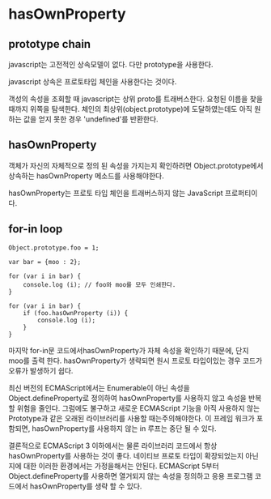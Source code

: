 <h1>hasOwnProperty</h1>
<h2>prototype chain</h2>
<p>javascript는 고전적인 상속모델이 없다. 다만 prototype을 사용한다.</p>
<p>javascript 상속은 프로토타입 체인을 사용한다는 것이다. </p>
<p>객성의 속성을 조회할 때 javascript는 상위 proto를 트래버스한다. 요청된 이름을 찾을때까지 위쪽을 탐색한다. 
체인의 최상위(object.prototype)에 도달하였는데도 아직 원하는 값을 얻지 못한 경우 'undefined'를 반환한다.</p>

<h2>hasOwnProperty</h2>
<p>객체가 자신의 자체적으로 정의 된 속성을 가지는지 확인하려면 Object.prototype에서 상속하는 hasOwnProperty 메소드를 사용해야한다.</p>
<p>hasOwnProperty는 프로토 타입 체인을 트래버스하지 않는 JavaScript 프로퍼티이다.</p>

<h2>for-in loop</h2>

```
Object.prototype.foo = 1;

var bar = {moo : 2};

for (var i in bar) {
    console.log (i); // foo와 moo를 모두 인쇄한다.
}

for (var i in bar) {
    if (foo.hasOwnProperty (i)) {
        console.log (i);
    }
}
```

<p>마지막 for-in문 코드에서hasOwnProperty가 자체 속성을 확인하기 때문에, 단지 moo를 출력 한다. 
hasOwnProperty가 생략되면 원시 프로토 타입이있는 경우 코드가 오류가 발생하기 쉽다.</p>
<p>최신 버전의 ECMAScript에서는 Enumerable이 아닌 속성을 Object.defineProperty로 정의하여 hasOwnProperty를 사용하지 않고 속성을 반복 할 위험을 줄인다. 
그럼에도 불구하고 새로운 ECMAScript 기능을 아직 사용하지 않는 Prototype과 같은 오래된 라이브러리를 사용할 때는주의해야한다. 
이 프레임 워크가 포함되면, hasOwnProperty를 사용하지 않는 in 루프는 중단 될 수 있다.</p>
<p>결론적으로
ECMAScript 3 이하에서는 물론 라이브러리 코드에서 항상 hasOwnProperty를 사용하는 것이 좋다. 
네이티브 프로토 타입이 확장되었는지 아닌지에 대한 이러한 환경에서는 가정을해서는 안된다. 
ECMAScript 5부터 Object.defineProperty를 사용하면 열거되지 않는 속성을 정의하고 응용 프로그램 코드에서 hasOwnProperty를 생략 할 수 있다.</p>
